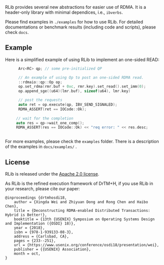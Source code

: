RLib provides several new abstractions for easier use of RDMA.
It is a header-only library with minimal dependices, i.e., `ibverbs`. 

Please find examples in `./examples` for how to use RLib. 
For detailed documentations or benchmark results (including code and scripts),
please check `docs`. 

## Example

Here is a simplified example of using RLib to implement an one-sided READ:
```c++
      Arc<RC> qp; // some pre-initialized QP

      // An example of using Op to post an one-sided RDMA read.
      ::rdmaio::qp::Op op;
      op.set_rdma(rmr.buf + 0xc, rmr.key).set_read().set_imm(0);
      op.append_sge((u64)(lmr.buf), sizeof(u64), lmr.key)

      // post the requests
      auto ret = op.execute(qp, IBV_SEND_SIGNALED);
      RDMA_ASSERT(ret == IOCode::Ok);
    
     // wait for the completion
     auto res = qp->wait_one_comp();
     RDMA_ASSERT(res == IOCode::Ok) << "req error: " << res.desc;
     
```

For more examples, please check the `examples` folder. 
There is a description of the examples in `docs/examples/` .

## License

RLib is released under the [Apache 2.0 license](http://www.apache.org/licenses/LICENSE-2.0.html).

As RLib is the refined execution framework of DrTM+H,
if you use RLib in your research, please cite our paper:

    @inproceedings {drtmhosdi18,
        author = {Xingda Wei and Zhiyuan Dong and Rong Chen and Haibo Chen},
        title = {Deconstructing RDMA-enabled Distributed Transactions: Hybrid is Better!},
        booktitle = {13th {USENIX} Symposium on Operating Systems Design and Implementation ({OSDI} 18)},
        year = {2018},
        isbn = {978-1-939133-08-3},
        address = {Carlsbad, CA},
        pages = {233--251},
        url = {https://www.usenix.org/conference/osdi18/presentation/wei},
        publisher = {{USENIX} Association},
        month = oct,
    }
